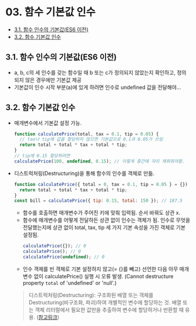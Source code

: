 # 03. 함수 기본값 인수

- [3.1. 함수 인수의 기본값(ES6 이전)](#31-함수-인수의-기본값ES6-이전)
- [3.2. 함수 기본값 인수](#32-함수-기본값-인수)

## 3.1. 함수 인수의 기본값(ES6 이전)

- a, b, c의 세 인수를 갖는 함수일 때 b 또는 c가 정의되지 않았는지 확인하고, 정의되지 않은 경우에만 기본값 제공
- 기본값이 인수 시작 부분(a)에 있게 하려면 인수로 undefined 값을 전달해야…

## 3.2. 함수 기본값 인수

- 매개변수에서 기본값 설정 가능.
  ```jsx
  function calculatePrice(total, tax = 0.1, tip = 0.05) {
    // tax나 tip에 값을 할당하지 않으면 기본값으로 0.1과 0.05가 쓰임
    return total + total * tax + total * tip;
  }
  // tip에 0.15 할당하려면
  calculatePrice(100, undefined, 0.15); // 이렇게 중간에 자리 채워줘야함.
  ```
- 디스트럭처링(Destructuring)을 통해 함수의 인수를 객체로 만듦.
  ```jsx
  function calculatePrice({ total = 0, tax = 0.1, tip = 0.05 } = {}) {
    return total + total * tax + total * tip;
  }
  const bill = calculatePrice({ tip: 0.15, total: 150 }); // 187.5
  ```
  - 함수를 호출하면 매개변수가 주어진 키에 맞춰 입력됨. 순서 바꿔도 상관 x.
  - 함수에 매개변수를 어떻게 전달하든 상관 없이 인수는 객체가 됨. 인수로 무엇을 전달했는지에 상관 없이 total, tax, tip 세 가지 기본 속성을 가진 객체로 기본 설정됨.
    ```jsx
    calculatePrice({}); // 0
    calculatePrice(); // 0
    calculatePrice(undefined); // 0
    ```
  - 인수 객체를 빈 객체로 기본 설정하지 않고(= {}를 빼고) 선언한 다음 아무 매개변수 없이 calculatePrice() 실행 시 오류 발생. (Cannot destructure property `total` of 'undefined' or 'null'.)
  > 디스트럭처링(Destructuring): 구조화된 배열 또는 객체를 Destructuring(비구조화, 파괴)하여 개별적인 변수에 할당하는 것. 배열 또는 객체 리터럴에서 필요한 값만을 추출하여 변수에 할당하거나 반환할 때 유용. ([참고링크](https://poiemaweb.com/es6-destructuring))
